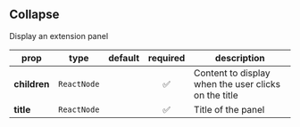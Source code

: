 ## Collapse

Display an extension panel

prop | type | default | required | description
---- | :----: | :-------: | :--------: | -----------
**children** | `ReactNode` |  | :white_check_mark: | Content to display when the user clicks on the title
**title** | `ReactNode` |  | :white_check_mark: | Title of the panel

